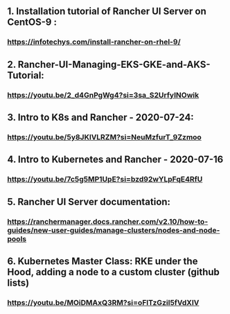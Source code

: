 

## 1. Installation tutorial of Rancher UI Server on CentOS-9 : 

### https://infotechys.com/install-rancher-on-rhel-9/
## 2. Rancher-UI-Managing-EKS-GKE-and-AKS-Tutorial:

### https://youtu.be/2_d4GnPgWg4?si=3sa_S2UrfyINOwik

## 3. Intro to K8s and Rancher - 2020-07-24:

### https://youtu.be/5y8JKlVLRZM?si=NeuMzfurT_9Zzmoo
## 4. Intro to Kubernetes and Rancher - 2020-07-16

### https://youtu.be/7c5g5MP1UpE?si=bzd92wYLpFqE4RfU

## 5. Rancher UI Server documentation: 

### https://ranchermanager.docs.rancher.com/v2.10/how-to-guides/new-user-guides/manage-clusters/nodes-and-node-pools

## 6. Kubernetes Master Class: RKE under the Hood, adding a node to a custom cluster (github lists)

### https://youtu.be/MOiDMAxQ3RM?si=oFITzGzil5fVdXIV
